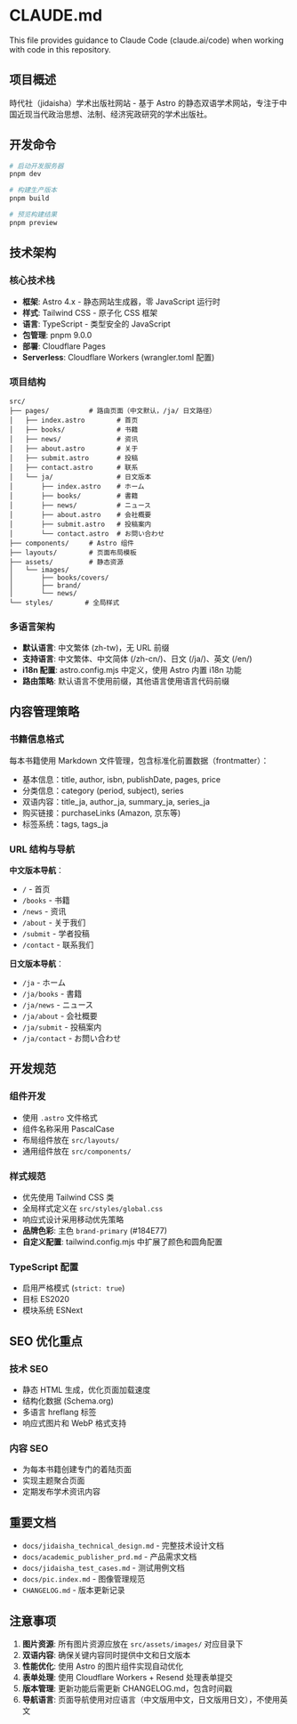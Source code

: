 # CLAUDE.md

This file provides guidance to Claude Code (claude.ai/code) when working with code in this repository.

## 项目概述

時代社（jidaisha）学术出版社网站 - 基于 Astro 的静态双语学术网站，专注于中国近现当代政治思想、法制、经济宪政研究的学术出版社。

## 开发命令

```bash
# 启动开发服务器
pnpm dev

# 构建生产版本
pnpm build

# 预览构建结果
pnpm preview
```

## 技术架构

### 核心技术栈
- **框架**: Astro 4.x - 静态网站生成器，零 JavaScript 运行时
- **样式**: Tailwind CSS - 原子化 CSS 框架
- **语言**: TypeScript - 类型安全的 JavaScript
- **包管理**: pnpm 9.0.0
- **部署**: Cloudflare Pages
- **Serverless**: Cloudflare Workers (wrangler.toml 配置)

### 项目结构
```
src/
├── pages/          # 路由页面（中文默认，/ja/ 日文路径）
│   ├── index.astro        # 首页
│   ├── books/             # 书籍
│   ├── news/              # 资讯
│   ├── about.astro        # 关于
│   ├── submit.astro       # 投稿
│   ├── contact.astro      # 联系
│   └── ja/                # 日文版本
│       ├── index.astro    # ホーム
│       ├── books/         # 書籍
│       ├── news/          # ニュース
│       ├── about.astro    # 会社概要
│       ├── submit.astro   # 投稿案内
│       └── contact.astro  # お問い合わせ
├── components/     # Astro 组件
├── layouts/        # 页面布局模板
├── assets/         # 静态资源
│   └── images/
│       ├── books/covers/
│       ├── brand/
│       └── news/
└── styles/        # 全局样式
```

### 多语言架构
- **默认语言**: 中文繁体 (zh-tw)，无 URL 前缀
- **支持语言**: 中文繁体、中文简体 (/zh-cn/)、日文 (/ja/)、英文 (/en/)
- **i18n 配置**: astro.config.mjs 中定义，使用 Astro 内置 i18n 功能
- **路由策略**: 默认语言不使用前缀，其他语言使用语言代码前缀

## 内容管理策略

### 书籍信息格式
每本书籍使用 Markdown 文件管理，包含标准化前置数据（frontmatter）：
- 基本信息：title, author, isbn, publishDate, pages, price
- 分类信息：category (period, subject), series
- 双语内容：title_ja, author_ja, summary_ja, series_ja
- 购买链接：purchaseLinks (Amazon, 京东等)
- 标签系统：tags, tags_ja

### URL 结构与导航
**中文版本导航**：
- `/` - 首页
- `/books` - 书籍
- `/news` - 资讯
- `/about` - 关于我们
- `/submit` - 学者投稿
- `/contact` - 联系我们

**日文版本导航**：
- `/ja` - ホーム
- `/ja/books` - 書籍
- `/ja/news` - ニュース
- `/ja/about` - 会社概要
- `/ja/submit` - 投稿案内
- `/ja/contact` - お問い合わせ

## 开发规范

### 组件开发
- 使用 `.astro` 文件格式
- 组件名称采用 PascalCase
- 布局组件放在 `src/layouts/`
- 通用组件放在 `src/components/`

### 样式规范
- 优先使用 Tailwind CSS 类
- 全局样式定义在 `src/styles/global.css`
- 响应式设计采用移动优先策略
- **品牌色彩**: 主色 `brand-primary` (#184E77)
- **自定义配置**: tailwind.config.mjs 中扩展了颜色和圆角配置

### TypeScript 配置
- 启用严格模式 (`strict: true`)
- 目标 ES2020
- 模块系统 ESNext

## SEO 优化重点

### 技术 SEO
- 静态 HTML 生成，优化页面加载速度
- 结构化数据 (Schema.org)
- 多语言 hreflang 标签
- 响应式图片和 WebP 格式支持

### 内容 SEO
- 为每本书籍创建专门的着陆页面
- 实现主题聚合页面
- 定期发布学术资讯内容

## 重要文档

- `docs/jidaisha_technical_design.md` - 完整技术设计文档
- `docs/academic_publisher_prd.md` - 产品需求文档
- `docs/jidaisha_test_cases.md` - 测试用例文档
- `docs/pic.index.md` - 图像管理规范
- `CHANGELOG.md` - 版本更新记录

## 注意事项

1. **图片资源**: 所有图片资源应放在 `src/assets/images/` 对应目录下
2. **双语内容**: 确保关键内容同时提供中文和日文版本
3. **性能优化**: 使用 Astro 的图片组件实现自动优化
4. **表单处理**: 使用 Cloudflare Workers + Resend 处理表单提交
5. **版本管理**: 更新功能后需更新 CHANGELOG.md，包含时间戳
6. **导航语言**: 页面导航使用对应语言（中文版用中文，日文版用日文），不使用英文